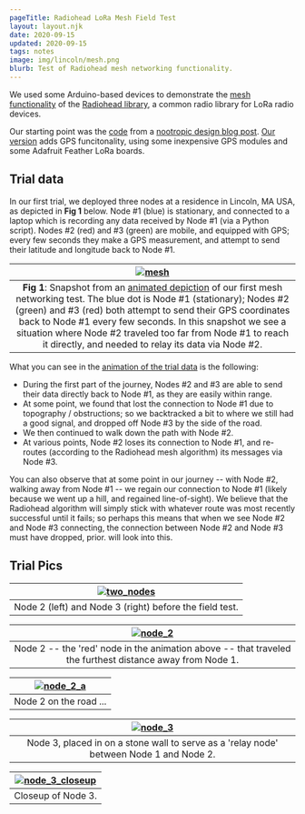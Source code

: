 ```yaml
---
pageTitle: Radiohead LoRa Mesh Field Test 
layout: layout.njk
date: 2020-09-15
updated: 2020-09-15
tags: notes 
image: img/lincoln/mesh.png
blurb: Test of Radiohead mesh networking functionality.
---
```


We used some Arduino-based devices to demonstrate the [mesh functionality](https://www.airspayce.com/mikem/arduino/RadioHead/classRHMesh.html) of the [Radiohead library](https://www.airspayce.com/mikem/arduino/RadioHead), a common radio library for LoRa radio devices. 

Our starting point was the [code](https://github.com/nootropicdesign/lora-mesh) from a [nootropic design blog post](https://nootropicdesign.com/projectlab/2018/10/20/lora-mesh-networking/). [Our version](https://github.com/edgecollective/lora-mesh/tree/master/gpsexpt/exp3) adds GPS funcitonality, using some inexpensive GPS modules and some Adafruit Feather LoRa boards.

## Trial data 

In our first trial, we deployed three nodes at a residence in Lincoln, MA USA, as depicted in **Fig 1** below.  Node #1 (blue) is stationary, and connected to a laptop which is recording any data received by Node #1 (via a Python script).  Nodes #2 (red) and #3 (green) are mobile, and equipped with GPS; every few seconds they make a GPS measurement, and attempt to send their latitude and longitude back to Node #1.  

|[ ![mesh](/img/lincoln/mesh.png)](https://edgecollective.io/lora-mesh/gpsexpt/exp3/plotting/)|
|:--:|
|  **Fig 1**: Snapshot from an [animated depiction](https://edgecollective.io/lora-mesh/gpsexpt/exp3/plotting/) of our first mesh networking test. The blue dot is Node #1 (stationary); Nodes #2 (green) and #3 (red) both attempt to send their GPS coordinates back to Node #1 every few seconds.  In this snapshot we see a situation where Node #2 traveled too far from Node #1 to reach it directly, and needed to relay its data via Node #2. |

What you can see in the [animation of the trial data](https://edgecollective.io/lora-mesh/gpsexpt/exp3/plotting/) is the following:

- During the first part of the journey, Nodes #2 and #3 are able to send their data directly back to Node #1, as they are easily within range. 
- At some point, we found that lost the connection to Node #1 due to topography / obstructions; so we backtracked a bit to where we still had a good signal, and dropped off Node #3 by the side of the road.  
- We then continued to walk down the path with Node #2.  
- At various points, Node #2 loses its connection to Node #1, and re-routes (according to the Radiohead mesh algorithm) its messages via Node #3.  

You can also observe that at some point in our journey -- with Node #2, walking away from Node #1 -- we regain our connection to Node #1 (likely because we went up a hill, and regained line-of-sight).  We believe that the Radiohead algorithm will simply stick with whatever route was most recently successful until it fails; so perhaps this means that when we see Node #2 and Node #3 connecting, the connection between Node #2 and Node #3 must have dropped, prior. will look into this.

## Trial Pics

|[ ![two_nodes](/img/lincoln/snaps//two_nodes.jpg)](/img/lincoln/snaps//two_nodes.jpg)|
|:--:|
| Node 2 (left) and Node 3 (right) before the field test. |


|[ ![node_2](/img/lincoln/snaps//node_2.jpg)](/img/lincoln/snaps//node_2.jpg)|
|:--:|
| Node 2 -- the 'red' node in the animation above -- that traveled the furthest distance away from Node 1. |

|[ ![node_2_a](/img/lincoln/snaps//node_2_a.jpg)](/img/lincoln/snaps//node_2_a.jpg)|
|:--:|
| Node 2 on the road ...  |

|[ ![node_3](/img/lincoln/snaps//node_3.jpg)](/img/lincoln/snaps//node_3.jpg)|
|:--:|
|  Node 3, placed in on a stone wall to serve as a 'relay node' between Node 1 and Node 2. |

|[ ![node_3_closeup](/img/lincoln/snaps//node_3_closeup.jpg)](/img/lincoln/snaps//node_3_closeup.jpg)|
|:--:|
| Closeup of Node 3.  |


